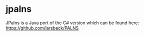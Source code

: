 # jpalns

JPalns is a Java port of the C# version which can be found here: https://github.com/larsbeck/PALNS